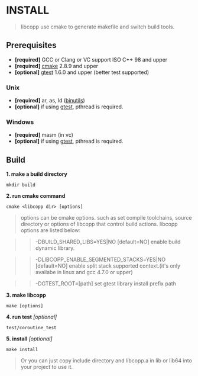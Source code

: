 # INSTALL

> libcopp use cmake to generate makefile and switch build tools.

## Prerequisites
+ **[required]** GCC or Clang or VC support ISO C++ 98 and upper
+ **[required]** [cmake](www.cmake.org) 2.8.9 and upper
+ **[optional]** [gtest](https://code.google.com/p/googletest/) 1.6.0 and upper (better test supported)

### Unix 
* **[required]** ar, as, ld ([binutils](http://www.gnu.org/software/binutils/))
* **[optional]** if using [gtest](https://code.google.com/p/googletest/), pthread is required.

### Windows
* **[required]** masm (in vc)
* **[optional]** if using [gtest](https://code.google.com/p/googletest/), pthread is required.


## Build
**1. make a build directory**

    mkdir build
    
**2. run cmake command**

    cmake <libcopp dir> [options]
> options can be cmake options. such as set compile toolchains, source directory or options of libcopp that control build actions.
> libcopp options are listed below:

>> -DBUILD_SHARED_LIBS=YES|NO [default=NO] enable build dynamic library.

>> -DLIBCOPP_ENABLE_SEGMENTED_STACKS=YES|NO [default=NO] enable split stack supported context.(it's only availabe in linux and gcc 4.7.0 or upper)

>> -DGTEST_ROOT=[path] set gtest library install prefix path

**3. make libcopp**

    make [options]

**4. run test** *[optional]*

    test/coroutine_test

**5. install** *[optional]*

    make install

> Or you can just copy include directory and libcopp.a in lib or lib64 into your project to use it.
